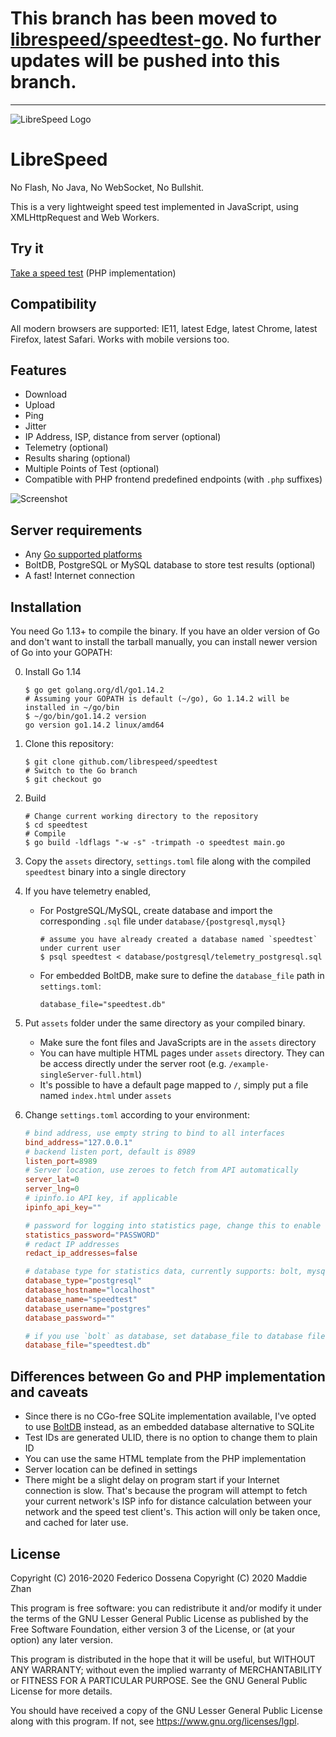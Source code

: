 # This branch has been moved to [librespeed/speedtest-go](https://github.com/librespeed/speedtest-go). No further updates will be pushed into this branch.

---

![LibreSpeed Logo](https://github.com/librespeed/speedtest/blob/master/.logo/logo3.png?raw=true)

# LibreSpeed

No Flash, No Java, No WebSocket, No Bullshit.

This is a very lightweight speed test implemented in JavaScript, using XMLHttpRequest and Web Workers.

## Try it
[Take a speed test](https://speedtest.fdossena.com) (PHP implementation)

## Compatibility
All modern browsers are supported: IE11, latest Edge, latest Chrome, latest Firefox, latest Safari.
Works with mobile versions too.

## Features
* Download
* Upload
* Ping
* Jitter
* IP Address, ISP, distance from server (optional)
* Telemetry (optional)
* Results sharing (optional)
* Multiple Points of Test (optional)
* Compatible with PHP frontend predefined endpoints (with `.php` suffixes)

![Screenshot](https://speedtest.fdossena.com/mpot_v6.gif)

## Server requirements
* Any [Go supported platforms](https://github.com/golang/go/wiki/MinimumRequirements)
* BoltDB, PostgreSQL or MySQL database to store test results (optional)
* A fast! Internet connection

## Installation

You need Go 1.13+ to compile the binary. If you have an older version of Go and don't want to install the tarball
manually, you can install newer version of Go into your GOPATH:

0. Install Go 1.14

   ```
   $ go get golang.org/dl/go1.14.2
   # Assuming your GOPATH is default (~/go), Go 1.14.2 will be installed in ~/go/bin
   $ ~/go/bin/go1.14.2 version
   go version go1.14.2 linux/amd64
   ```

1. Clone this repository:

    ```
    $ git clone github.com/librespeed/speedtest
    # Switch to the Go branch
    $ git checkout go
    ```

2. Build
    ```
    # Change current working directory to the repository
    $ cd speedtest
    # Compile
    $ go build -ldflags "-w -s" -trimpath -o speedtest main.go
    ```

3. Copy the `assets` directory, `settings.toml` file along with the compiled `speedtest` binary into a single directory

4. If you have telemetry enabled,
    - For PostgreSQL/MySQL, create database and import the corresponding `.sql` file under `database/{postgresql,mysql}`

        ```
        # assume you have already created a database named `speedtest` under current user
        $ psql speedtest < database/postgresql/telemetry_postgresql.sql
        ```

    - For embedded BoltDB, make sure to define the `database_file` path in `settings.toml`:

        ```
        database_file="speedtest.db"
        ```

5. Put `assets` folder under the same directory as your compiled binary.
    - Make sure the font files and JavaScripts are in the `assets` directory
    - You can have multiple HTML pages under `assets` directory. They can be access directly under the server root
    (e.g. `/example-singleServer-full.html`)
    - It's possible to have a default page mapped to `/`, simply put a file named `index.html` under `assets`

6. Change `settings.toml` according to your environment:

    ```toml
    # bind address, use empty string to bind to all interfaces
    bind_address="127.0.0.1"
    # backend listen port, default is 8989
    listen_port=8989
    # Server location, use zeroes to fetch from API automatically
    server_lat=0
    server_lng=0
    # ipinfo.io API key, if applicable
    ipinfo_api_key=""

    # password for logging into statistics page, change this to enable stats page
    statistics_password="PASSWORD"
    # redact IP addresses
    redact_ip_addresses=false

    # database type for statistics data, currently supports: bolt, mysql, postgresql
    database_type="postgresql"
    database_hostname="localhost"
    database_name="speedtest"
    database_username="postgres"
    database_password=""

    # if you use `bolt` as database, set database_file to database file location
    database_file="speedtest.db"
    ```

## Differences between Go and PHP implementation and caveats

- Since there is no CGo-free SQLite implementation available, I've opted to use [BoltDB](https://github.com/etcd-io/bbolt)
  instead, as an embedded database alternative to SQLite
- Test IDs are generated ULID, there is no option to change them to plain ID
- You can use the same HTML template from the PHP implementation
- Server location can be defined in settings
- There might be a slight delay on program start if your Internet connection is slow. That's because the program will
attempt to fetch your current network's ISP info for distance calculation between your network and the speed test client's.
This action will only be taken once, and cached for later use.

## License
Copyright (C) 2016-2020 Federico Dossena
Copyright (C) 2020 Maddie Zhan

This program is free software: you can redistribute it and/or modify
it under the terms of the GNU Lesser General Public License as published by
the Free Software Foundation, either version 3 of the License, or
(at your option) any later version.

This program is distributed in the hope that it will be useful,
but WITHOUT ANY WARRANTY; without even the implied warranty of
MERCHANTABILITY or FITNESS FOR A PARTICULAR PURPOSE.  See the
GNU General Public License for more details.

You should have received a copy of the GNU Lesser General Public License
along with this program.  If not, see <https://www.gnu.org/licenses/lgpl>.
